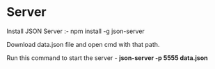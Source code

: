 # Server

Install JSON Server :-
npm install -g json-server

Download data.json file and open cmd with that path.

Run this command to start the server - **json-server -p 5555 data.json**

